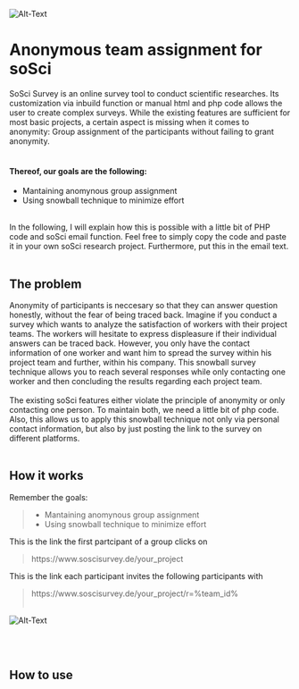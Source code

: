 ![Alt-Text](https://github.com/Ben-Ed/Anonymous_team_assignment_soSci/blob/master/anonymous_assignment.gif)

# Anonymous team assignment for soSci
SoSci Survey is an online survey tool to conduct scientific researches. Its customization via inbuild function or manual html and php code allows the user to create complex surveys. While the existing features are sufficient for most basic projects, a certain aspect is missing when it comes to anonymity: Group assignment of the participants without failing to grant anonymity.
<br></br>

#### Thereof, our goals are the following: 

- Mantaining anomynous group assignment
- Using snowball technique to minimize effort
<br></br>

In the following, I will explain how this is possible with a little bit of PHP code and soSci email function. Feel free to simply copy the code and paste it in your own soSci research project. Furthermore, put this in the email text. 
<br></br>

## The problem

Anonymity of participants is neccesary so that they can answer question honestly, without the fear of being traced back. Imagine if you conduct a survey which wants to analyze the satisfaction of workers with their project teams. The workers will hesitate to express displeasure if their individual answers can be traced back. However, you only have the contact information of one worker and want him to spread the survey within his project team and further, within his company. This snowball survey technique allows you to reach several responses while only contacting one worker and then concluding the results regarding each project team.
<br></br>
The existing soSci features either violate the principle of anonymity or only contacting one person. To maintain both, we need a little bit of php code. Also, this allows us to apply this snowball technique not only via personal contact information, but also by just posting the link to the survey on different platforms.
<br></br>

## How it works

Remember the goals: 

> - Mantaining anomynous group assignment
> - Using snowball technique to minimize effort

This is the link the first partcipant of a group clicks on
> ht<span>tps://<span>ww<span>w.<span>soscisurvey.de/your_project<span>

This is the link each participant invites the following participants with
> ht<span>tps://ww<span>w.s<span>oscisu<span>rvey.de/y<span>our_project/r=%team_id%<span>
<br></br>
  

![Alt-Text](https://github.com/Ben-Ed/Anonymous_team_assignment_soSci/blob/master/snowball_assignment.gif)


<br></br>

## How to use
